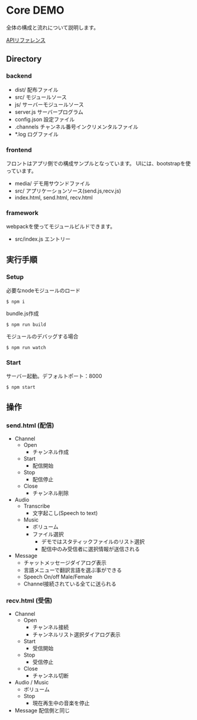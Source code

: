 # Core DEMO

全体の構成と流れについて説明します。

[APIリファレンス](README_Api.md)

## Directory

### backend
* dist/ 配布ファイル
* src/ モジュールソース
* js/ サーバーモジュールソース
* server.js サーバープログラム
* config.json 設定ファイル
* .channels チャンネル番号インクリメンタルファイル
* *.log ログファイル

### frontend
フロントはアプリ側での構成サンプルとなっています。
UIには、bootstrapを使っています。
* media/ デモ用サウンドファイル
* src/ アプリケーションソース(send.js,recv.js)
* index.html, send.html, recv.html

### framework
webpackを使ってモジュールビルドできます。
* src/index.js エントリー

## 実行手順

### Setup
必要なnodeモジュールのロード
```
$ npm i
```
bundle.js作成
```
$ npm run build
```
モジュールのデバッグする場合
```
$ npm run watch
```

### Start
サーバー起動。デフォルトポート：8000
```
$ npm start
```

## 操作

### send.html (配信)
* Channel
    - Open
        - チャンネル作成
    - Start
        - 配信開始
    - Stop
        - 配信停止
    - Close
        - チャンネル削除
* Audio
    - Transcribe
        - 文字起こし(Speech to text)
    - Music
        - ボリューム
        - ファイル選択
            - デモではスタティックファイルのリスト選択
            - 配信中のみ受信者に選択情報が送信される
* Message
    - チャットメッセージダイアログ表示
    - 言語メニューで翻訳言語を選ぶ事ができる
    - Speech On/off Male/Female
    - Channel接続されている全てに送られる

### recv.html (受信)
* Channel
    - Open
        - チャンネル接続
        - チャンネルリスト選択ダイアログ表示
    - Start
        - 受信開始
    - Stop
        - 受信停止
    - Close
        - チャンネル切断
* Audio / Music
    - ボリューム
    - Stop
        - 現在再生中の音楽を停止
* Message
    配信側と同じ
